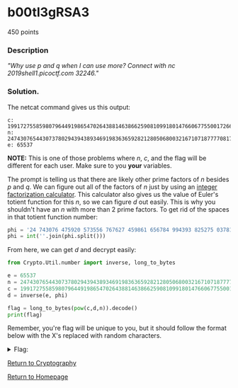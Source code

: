 # b00tl3gRSA3
450 points

### Description
*"Why use p and q when I can use more? Connect with nc 2019shell1.picoctf.com 32246."*

### Solution.
The netcat command gives us this output:
```
c: 19917275585980796449198654702643881463866259081099180147660677550017266804143647536239273206662674516541170246433647342125030297304125335283770925537720663128307037358615671099881833745794284389593987728640359305511677530773509594499624086860149695080575581825814156925179497214532322738250051834463862808383851177854144316327924418884700269606
n: 24743076544307378029439438934691983636592821280506800321671071877770817095888762269304705230716959073487835338303901201537927199370318875296963092116868221883457102127173920239837201194883126169845096350858585618633295385160689433201606899279431183933235128978735654790909430515270889975466281471118588710004292183104780428112492179434246094683
e: 65537
```
**NOTE:** This is one of those problems where *n*, *c*, and the flag will be different for each user. Make sure to you **your** variables.

The prompt is telling us that there are likely other prime factors of *n* besides *p* and *q*. We can figure out all of the factors of *n* just by using an [integer
factorization calculator](https://www.alpertron.com.ar/ECM.HTM). This calculator also gives us the value of Euler's totient function for this *n*, so we can figure 
*d* out easily. This is why you shouldn't have an *n* with more than 2 prime factors. To get rid of the spaces in that totient function number:
```python
phi = '24 743076 475920 573556 767627 459861 656784 994393 825275 037810 971639 170497 516242 852396 349929 947918 091915 798580 197890 196277 106289 624603 574953 093245 061953 655578 763336 554530 832088 346251 798820 986205 843274 971054 847337 138851 279436 145185 866285 213197 685796 919607 081638 654262 847567 092829 300121 018265 979186 106012 297203 436592 562609 903675 283341 312000 000000 000000'
phi = int(''.join(phi.split()))
```
From here, we can get *d* and decrypt easily:
```python
from Crypto.Util.number import inverse, long_to_bytes

e = 65537
n = 24743076544307378029439438934691983636592821280506800321671071877770817095888762269304705230716959073487835338303901201537927199370318875296963092116868221883457102127173920239837201194883126169845096350858585618633295385160689433201606899279431183933235128978735654790909430515270889975466281471118588710004292183104780428112492179434246094683
c = 19917275585980796449198654702643881463866259081099180147660677550017266804143647536239273206662674516541170246433647342125030297304125335283770925537720663128307037358615671099881833745794284389593987728640359305511677530773509594499624086860149695080575581825814156925179497214532322738250051834463862808383851177854144316327924418884700269606
d = inverse(e, phi)

flag = long_to_bytes(pow(c,d,n)).decode()
print(flag)
```

Remember, you're flag will be unique to you, but it should follow the format below with the X's replaced with random characters.
<details>
  <summary>Flag:</summary>
  picoCTF{too_many_fact0rs_XXXXXXX}
</details>

[Return to Cryptography](https://github.com/sdvickers98/picoCTF-2019-Walkthrough/blob/master/cryptography/%230%20-%20Cryptography%20Home%20Page.md)

[Return to Homepage](https://github.com/sdvickers98/picoCTF-2019-Walkthrough)

